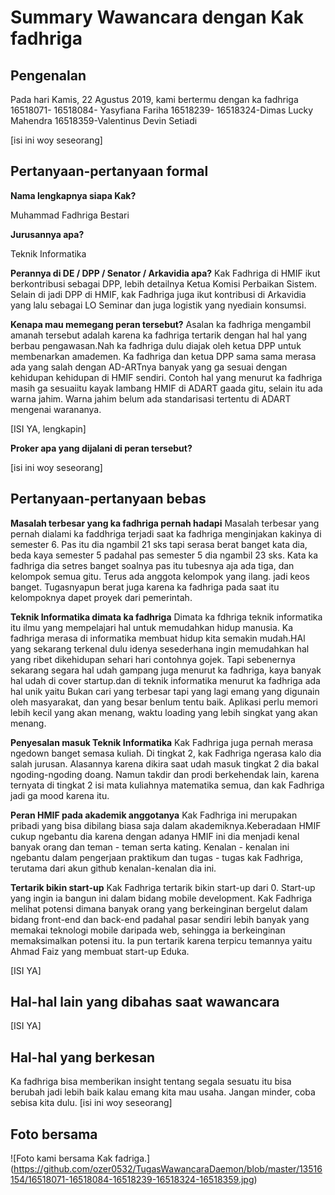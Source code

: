 # Summary Wawancara dengan Kak fadhriga

## Pengenalan
Pada hari Kamis, 22 Agustus 2019, kami bertermu dengan ka fadhriga
  16518071-
  16518084- Yasyfiana Fariha
  16518239-
  16518324-Dimas Lucky Mahendra
  16518359-Valentinus Devin Setiadi

[isi ini woy seseorang]

## Pertanyaan-pertanyaan formal

**Nama lengkapnya siapa Kak?**
 
Muhammad Fadhriga Bestari

**Jurusannya apa?**

Teknik Informatika

**Perannya di DE / DPP / Senator / Arkavidia apa?**
Kak Fadhriga di HMIF ikut berkontribusi sebagai DPP, lebih detailnya Ketua Komisi Perbaikan Sistem. Selain di jadi DPP di HMIF, kak Fadhriga juga ikut kontribusi di Arkavidia yang lalu sebagai LO Seminar dan juga logistik yang nyediain konsumsi.


**Kenapa mau memegang peran tersebut?**
Asalan ka fadhriga mengambil amanah tersebut adalah karena ka fadhriga tertarik dengan hal hal yang berbau pengawasan.Nah ka fadhriga dulu diajak oleh ketua DPP untuk membenarkan amademen. Ka fadhriga dan ketua DPP sama sama merasa ada yang salah dengan AD-ARTnya banyak yang ga sesuai dengan kehidupan kehidupan di HMIF sendiri. Contoh hal yang menurut ka fadhriga masih ga sesuaiitu kayak lambang HMIF di ADART gaada gitu, selain itu ada warna jahim. Warna jahim belum ada standarisasi tertentu di ADART mengenai warananya.

[ISI YA, lengkapin]

**Proker apa yang dijalani di peran tersebut?**

[isi ini woy seseorang]

## Pertanyaan-pertanyaan bebas

**Masalah terbesar yang ka fadhriga pernah hadapi**
Masalah terbesar yang pernah dialami ka faddhriga terjadi saat ka fadhriga menginjakan kakinya di semester 6. Pas itu dia ngambil 21 sks tapi serasa berat banget kata dia, beda kaya semester 5 padahal pas semester 5 dia ngambil 23 sks. Kata ka fadhriga dia setres banget soalnya pas itu tubesnya aja ada tiga, dan kelompok semua gitu. Terus ada anggota kelompok yang ilang. jadi keos banget. Tugasnyapun berat juga karena ka fadhriga pada saat itu kelompoknya dapet proyek dari pemerintah.

**Teknik Informatika dimata ka fadhriga**
Dimata ka fdhriga teknik informatika itu ilmu yang mempelajari hal untuk memudahkan hidup manusia.
Ka fadhriga merasa di informatika membuat hidup kita semakin mudah.HAl yang sekarang terkenal dulu idenya sesederhana ingin memudahkan hal yang ribet dikehidupan sehari hari contohnya gojek. Tapi sebenernya sekarang segara hal udah gampang juga menurut ka fadhriga, kaya banyak hal udah di cover startup.dan di teknik informatika menurut ka fadhriga ada hal unik yaitu Bukan cari yang terbesar tapi yang lagi emang yang digunain oleh masyarakat, dan yang besar benlum tentu baik. Aplikasi perlu memori lebih kecil yang akan menang, waktu loading yang lebih singkat yang akan menang.

**Penyesalan masuk Teknik Informatika**
Kak Fadhriga juga pernah merasa ngedown banget semasa kuliah. Di tingkat 2, kak Fadhriga ngerasa kalo dia salah jurusan. Alasannya karena dikira saat udah masuk tingkat 2 dia bakal ngoding-ngoding doang. Namun takdir dan prodi berkehendak lain, karena ternyata di tingkat 2 isi mata kuliahnya matematika semua, dan kak Fadhriga jadi ga mood karena itu.

**Peran HMIF pada akademik anggotanya**
Kak Fadhriga ini merupakan pribadi yang bisa dibilang biasa saja dalam akademiknya.Keberadaan HMIF cukup ngebantu dia karena dengan adanya HMIF ini dia menjadi kenal banyak orang dan teman - teman serta kating. Kenalan - kenalan ini ngebantu dalam pengerjaan praktikum dan tugas - tugas kak Fadhriga, terutama dari akun github kenalan-kenalan dia ini.

**Tertarik bikin start-up**
Kak Fadhriga tertarik bikin start-up dari 0. Start-up yang ingin ia bangun ini dalam bidang mobile development. Kak Fadhriga melihat potensi dimana banyak orang yang berkeinginan bergelut dalam bidang front-end dan back-end padahal pasar sendiri lebih banyak yang memakai teknologi mobile daripada web, sehingga ia berkeinginan memaksimalkan potensi itu. Ia pun tertarik karena terpicu temannya yaitu Ahmad Faiz yang membuat start-up Eduka.

[ISI YA]

## Hal-hal lain yang dibahas saat wawancara
[ISI YA]

## Hal-hal yang berkesan
Ka fadhriga bisa memberikan insight tentang segala sesuatu itu bisa berubah jadi lebih baik kalau emang kita mau usaha. Jangan minder, coba sebisa kita dulu.
[isi ini woy seseorang]

## Foto bersama
![Foto kami bersama Kak fadriga.]
(https://github.com/ozer0532/TugasWawancaraDaemon/blob/master/13516154/16518071-16518084-16518239-16518324-16518359.jpg)
